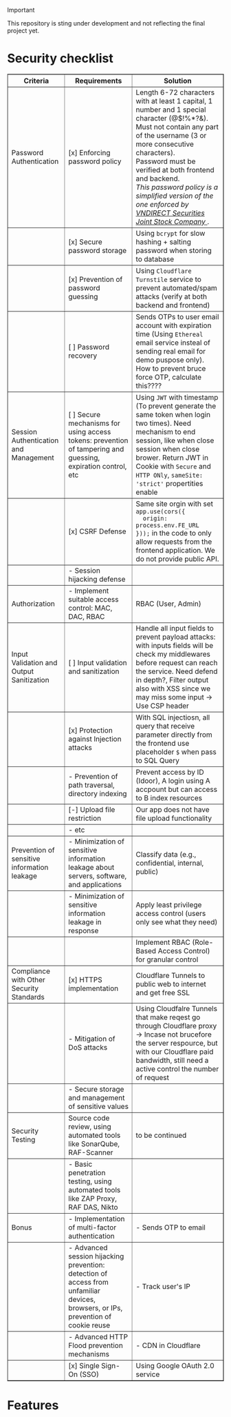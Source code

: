 > [!IMPORTANT]
> This repository is sting under development and not reflecting the final project yet.

# Security checklist

<table border="1">
  <tr>
    <th>Criteria</th>
    <th>Requirements</th>
    <th>Solution</th>
  </tr>
  <tr>
    <td>Password Authentication</td>
    <td> [x] Enforcing password policy</td>
   <td>
      Length 6-72 characters with at least 1 capital, 1 number and 1 special character (@$!%*?&).<br>
      Must not contain any part of the username (3 or more consecutive characters).<br>
      Password must be verified at both frontend and backend.<br>
      <i>This password policy is a simplified version of the one enforced by 
      <a href="https://www.vndirect.com.vn/tin_vndirect/thong-bao-thay-doi-mat-khau-giao-dich-dinh-ky/" target="_blank">
        VNDIRECT Securities Joint Stock Company</i>
      </a>.
    </td>
  </tr>
  <tr>
    <td></td>
    <td> [x] Secure password storage</td>
    <td> Using <code>bcrypt</code> for slow hashing + salting password when storing to database</td>
  </tr>
  <tr>
    <td></td>
    <td> [x] Prevention of password guessing</td>
    <td> Using <code>Cloudflare Turnstile</code> service to prevent automated/spam attacks (verify at both backend and frontend)</td>
  </tr>
  <tr>
    <td></td>
    <td> [ ] Password recovery</td>
    <td> Sends OTPs to user email account with expiration time (Using <code>Ethereal</code> email service insteal of sending real email for demo puspose only). How to prevent bruce force OTP, calculate this????</td>
  </tr>
  <tr>
    <td>Session Authentication and Management</td>
    <td>[ ] Secure mechanisms for using access tokens: prevention of tampering and guessing, expiration control, etc</td>
    <td>Using <code>JWT</code> with timestamp (To prevent generate the same token when login two times). Need mechanism to end session, like when close session when close brower. Return JWT in Cookie with <code>Secure</code> and <code>HTTP ONly</code>, <code>sameSite: 'strict'</code> propertities enable</td>
  </tr>
  <tr>
    <td></td>
    <td>[x] CSRF Defense</td>
    <td> Same site orgin with set <code>app.use(cors({
  origin: process.env.FE_URL
}));</code> in the code to only allow requests from the frontend application. We do not provide public API.</td>
  </tr>
  <tr>
    <td></td>
    <td>- Session hijacking defense</td>
    <td></td>
  </tr>
  <tr>
    <td>Authorization</td>
    <td>- Implement suitable access control: MAC, DAC, RBAC</td>
    <td>RBAC (User, Admin)</td>
  </tr>
  <tr>
    <td>Input Validation and Output Sanitization</td>
    <td> [ ] Input validation and sanitization</td>
    <td>Handle all input fields to prevent payload attacks: with inputs fields will be check my middlewares before request can reach the service. Need defend in depth?, Filter output also with XSS since we may miss some input -> Use CSP header</td>
  </tr>
  <tr>
    <td></td>
    <td>[x] Protection against Injection attacks</td>
    <td>With SQL injectiosn, all query that receive parameter directly from the frontend use placeholder <code>$</code> when pass to SQL Query</td>
  </tr>
  <tr>
    <td></td>
    <td>- Prevention of path traversal, directory indexing</td>
    <td>Prevent access by ID (Idoor), A login using A accpount but can access to B index resources</td>
  </tr>
  <tr>
    <td></td>
    <td>[-] Upload file restriction</td>
    <td>Our app does not have file upload functionality</td>
  </tr>
  <tr>
    <td></td>
    <td>- etc</td>
    <td></td>
  </tr>
  <tr>
    <td>Prevention of sensitive information leakage</td>
    <td>- Minimization of sensitive information leakage about servers, software, and applications</td>
    <td>Classify data (e.g., confidential, internal, public)</td>
  </tr>
  <tr>
    <td></td>
    <td>- Minimization of sensitive information leakage in response</td>
    <td>Apply least privilege access control (users only see what they need)</td>
  </tr>
  <tr>
    <td></td>
    <td></td>
    <td>Implement RBAC (Role-Based Access Control) for granular control</td>
  </tr>
  <tr>
    <td>Compliance with Other Security Standards</td>
    <td>[x] HTTPS implementation</td>
    <td>Cloudflare Tunnels to public web to internet and get free SSL</td>
  </tr>
  <tr>
    <td></td>
    <td>- Mitigation of DoS attacks</td>
    <td>Using Cloudfalre Tunnels that make reqest go through Cloudflare proxy -> Incase not brucefore the server respource, but with our Cloudflare paid bandwidth, still need a active control the number of request</td>
  </tr>
  <tr>
    <td></td>
    <td>- Secure storage and management of sensitive values</td>
    <td></td>
  </tr>
  <tr>
    <td>Security Testing</td>
    <td>Source code review, using automated tools like SonarQube, RAF-Scanner</td>
    <td>to be continued</td>
  </tr>
  <tr>
    <td></td>
    <td>- Basic penetration testing, using automated tools like ZAP Proxy, RAF DAS, Nikto</td>
    <td></td>
  </tr>
  <tr>
    <td>Bonus</td>
    <td>- Implementation of multi-factor authentication</td>
    <td>- Sends OTP to email</td>
  </tr>
  <tr>
    <td></td>
    <td>- Advanced session hijacking prevention: detection of access from unfamiliar devices, browsers, or IPs, prevention of cookie reuse</td>
    <td>- Track user's IP</td>
  </tr>
  <tr>
    <td></td>
    <td>- Advanced HTTP Flood prevention mechanisms</td>
    <td>- CDN in Cloudflare</td>
  </tr>
  <tr>
    <td></td>
    <td>[x] Single Sign-On (SSO)</td>
    <td>Using Google OAuth 2.0 service</td>
  </tr>
</table>

# Features

